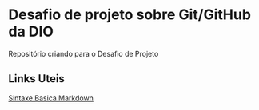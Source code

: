 # Desafio de projeto sobre Git/GitHub da DIO
Repositório criando para o Desafio de Projeto

## Links Uteis
[Sintaxe Basica Markdown](https://www.markdownguide.org/basic-syntax) 
